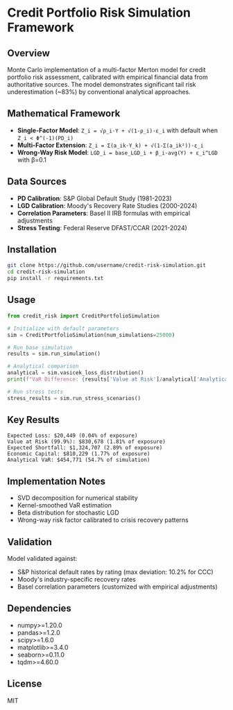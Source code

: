 # Credit Portfolio Risk Simulation Framework

## Overview
Monte Carlo implementation of a multi-factor Merton model for credit portfolio risk assessment, calibrated with empirical financial data from authoritative sources. The model demonstrates significant tail risk underestimation (~83%) by conventional analytical approaches.

## Mathematical Framework
- **Single-Factor Model**: `Z_i = √ρ_i·Y + √(1-ρ_i)·ε_i` with default when `Z_i < Φ^(-1)(PD_i)`
- **Multi-Factor Extension**: `Z_i = Σ(a_ik·Y_k) + √(1-Σ(a_ik²))·ε_i`
- **Wrong-Way Risk Model**: `LGD_i = base_LGD_i + β_i·avg(Y) + ε_i^LGD` with β=0.1

## Data Sources
- **PD Calibration**: S&P Global Default Study (1981-2023)
- **LGD Calibration**: Moody's Recovery Rate Studies (2000-2024)
- **Correlation Parameters**: Basel II IRB formulas with empirical adjustments
- **Stress Testing**: Federal Reserve DFAST/CCAR (2021-2024)

## Installation
```bash
git clone https://github.com/username/credit-risk-simulation.git
cd credit-risk-simulation
pip install -r requirements.txt
```

## Usage
```python
from credit_risk import CreditPortfolioSimulation

# Initialize with default parameters
sim = CreditPortfolioSimulation(num_simulations=25000)

# Run base simulation
results = sim.run_simulation()

# Analytical comparison
analytical = sim.vasicek_loss_distribution()
print(f"VaR Difference: {results['Value at Risk']/analytical['Analytical VaR'] - 1:.2%}")

# Run stress tests
stress_results = sim.run_stress_scenarios()
```

## Key Results
```
Expected Loss: $20,449 (0.04% of exposure)
Value at Risk (99.9%): $830,678 (1.81% of exposure)
Expected Shortfall: $1,324,707 (2.89% of exposure)
Economic Capital: $810,229 (1.77% of exposure)
Analytical VaR: $454,771 (54.7% of simulation)
```

## Implementation Notes
- SVD decomposition for numerical stability
- Kernel-smoothed VaR estimation
- Beta distribution for stochastic LGD
- Wrong-way risk factor calibrated to crisis recovery patterns

## Validation
Model validated against:
- S&P historical default rates by rating (max deviation: 10.2% for CCC)
- Moody's industry-specific recovery rates
- Basel correlation parameters (customized with empirical adjustments)

## Dependencies
- numpy>=1.20.0
- pandas>=1.2.0
- scipy>=1.6.0
- matplotlib>=3.4.0
- seaborn>=0.11.0
- tqdm>=4.60.0

## License
MIT

